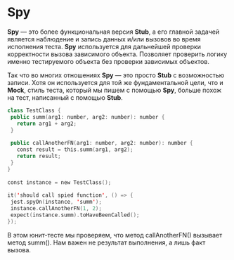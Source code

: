 # Spy
**Spy** — это более функциональная версия **Stub**, а его главной задачей является наблюдение и запись данных и/или вызовов во время исполнения теста. **Spy** используется для дальнейшей проверки корректности вызова зависимого объекта. Позволяет проверить логику именно тестируемого объекта без проверки зависимых объектов.

Так что во многих отношениях **Spy** — это просто **Stub** с возможностью записи. Хотя он используется для той же фундаментальной цели, что и **Mock**, стиль теста, который мы пишем с помощью **Spy**, больше похож на тест, написанный с помощью **Stub**.

```swift
class TestClass {
 public summ(arg1: number, arg2: number): number {
   return arg1 + arg2;
 }
 
 public callAnotherFN(arg1: number, arg2: number): number {
   const result = this.summ(arg1, arg2);
   return result;
 }
}
 
const instance = new TestClass();
 
it('should call spied function', () => {
 jest.spyOn(instance, 'summ');
 instance.callAnotherFN(1, 2);
 expect(instance.summ).toHaveBeenCalled();
});
```

В этом юнит-тесте мы проверяем, что метод callAnotherFN() вызывает метод summ(). Нам важен не результат выполнения, а лишь факт вызова.